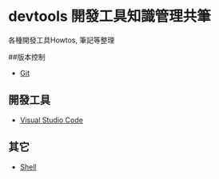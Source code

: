 # devtools 開發工具知識管理共筆

各種開發工具Howtos, 筆記等整理

##版本控制
* [Git](https://github.com/softnshare/devtools/tree/master/git)

## 開發工具
* [Visual Studio Code](https://github.com/softnshare/devtools/tree/master/vscode)

## 其它
* [Shell](https://github.com/softnshare/devtools/tree/master/shell)
